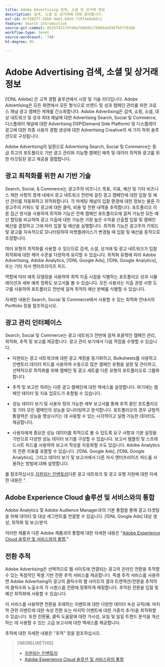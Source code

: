 ```yaml
---
title: Adobe Advertising 검색, 소셜 및 상거래 정보
description: 검색, 소셜 및 상거래에 대해 알아봅니다.
exl-id: 0cfd82f7-26b6-4e61-b9a5-718f4eda83c1
feature: Search Introduction
source-git-commit: 052574217d7ddafb8895c74094da5997b5ff83db
workflow-type: tm+mt
source-wordcount: '746'
ht-degree: 0%

---
```


# Adobe Advertising 검색, 소셜 및 상거래 정보

[!DNL Adobe] 은 고객 경험 솔루션에서 시장 및 기술 리더입니다. Adobe Advertising은 모든 화면에서 모든 형식으로 브랜드 및 성과 캠페인 관리를 위한 크로스 채널 광고 캠페인 게재를 간소화합니다. Adobe Advertising은 검색, 쇼핑, 소셜, 대상 네트워크 및 성과 최대 채널에 대한 Advertising Search, Social 및 Commerce, 디스플레이 채널에 대한 Advertising DSP(Demand Side Platform) 및 디스플레이 광고에 대한 최종 사용자 경험 생성에 대한 Advertising Creative의 세 가지 하위 솔루션으로 구성됩니다.

Adobe Advertising의 일환으로 Advertising Search, Social 및 Commerce는 동급 최고의 포트폴리오 기반 광고 관리와 지능형 캠페인 예측 및 데이터 최적화 광고를 위한 타깃팅된 광고 제공을 결합합니다.

## 광고 최적화를 위한 AI 기반 기술

Search, Social, &amp; Commerce는 광고주의 비즈니스 목표, 지표, 예산 및 기타 비즈니스 제한 사항의 경계 내에서 광고 네트워크 전반에 걸친 광고 캠페인에 대한 입찰 및 예산 관리를 자동화하고 최적화합니다. 각 마케팅 채널의 입찰 환경에 대한 정보는 물론 각 광고주의 키워드 및 광고에 대한 클릭, 비용 및 전환 내역을 추적합니다. 포트폴리오 이론 접근 방식을 사용하여 최적화 기능은 전체 캠페인 포트폴리오에 걸쳐 가능한 모든 예산 할당을 비교하여 광고 지출에 대한 가능한 가장 높은 수익을 산출할 입찰 및 캠페인 예산을 결정하고 그에 따라 입찰 및 예산을 실행합니다. 최적화 기능은 광고주의 키워드 및 광고를 지속적으로 모니터링하여 마켓플레이스가 변경될 때 입찰 및 예산을 동적으로 조정합니다.

여러 유형의 최적화를 사용할 수 있으므로 검색, 소셜, 상거래 및 광고 네트워크가 입찰 최적화에 대한 제어 수준을 다양하게 유지할 수 있습니다. 최적화 유형에 따라 Adobe Advertising, Adobe Analytics, [!DNL Google Ads], [!DNL Google Analytics], 또는 기타 자사 엔터프라이즈 피드.

역할에 따라 예측 모델링을 사용하여 최적 지출 시점을 식별하는 포트폴리오 성과 시뮬레이션과 세부 예측 정확도 보고서를 볼 수 있습니다. 모든 사용자는 지출 권장 사항 도구를 사용하여 포트폴리오 전반에 걸쳐 최적의 예산 분배를 식별할 수 있습니다.

자세한 내용은 Search, Social 및 Commerce에서 사용할 수 있는 최적화 안내서의 Portfolio 장을 참조하십시오.

## 광고 관리 인터페이스

Search, Social 및 Commerce는 광고 네트워크 전반에 걸쳐 포괄적인 캠페인 관리, 최적화, 추적 및 보고를 제공합니다. 광고 관리 보기에서 다음 작업을 수행할 수 있습니다.

* 지원되는 광고 네트워크에 대한 광고 계정을 동기화하고, Bulksheets를 사용하고 인벤토리 데이터 피드를 사용하여 수동으로 많은 캠페인 유형을 설정 및 관리하고, 선택적으로 최적화를 위해 캠페인 및 광고 세트를 다른 유형의 포트폴리오로 그룹화합니다.

* 추적 및 보고만 하려는 다른 광고 캠페인에 대한 액세스를 설정합니다. 여기에는 캠페인 데이터 및 지표 업로드가 포함될 수 있습니다.

* 성능 데이터 보기 및 사용자 정의 가능한 세부 보고서를 통해 추적 중인 포트폴리오 및 기타 모든 캠페인의 성능을 모니터링하고 분석합니다. 포트폴리오의 경우 규범적 통찰력은 성능을 향상시키는 데 사용할 수 있는 시각적이고 실행 가능한 데이터도 제공합니다.

* 사용자에게 중요한 성능 데이터를 최적으로 볼 수 있도록 요구 사항과 기본 설정을 기반으로 다양한 성능 데이터 보기를 구성할 수 있습니다. 보고서 템플릿 및 스프레드시트 피드를 사용하여 보고서 작성을 자동화할 수도 있습니다. Adobe Analytics의 전환 지표를 포함할 수 있습니다. [!DNL Google Ads], [!DNL Google Analytics], 그리고 데이터 보기 및 보고서에서 다른 자사 엔터프라이즈 피드를 사용하는 방법에 대해 설명합니다.

를 참조하십시오.[지원되는 인벤토리](/help/search-social-commerce/introduction/supported-inventory.md)다른 광고 네트워크 및 광고 유형 지원에 대한 자세한 내용은 &quot;.

## Adobe Experience Cloud 솔루션 및 서비스와의 통합

Adobe Analytics 및 Adobe Audience Manager과의 기본 통합을 통해 광고 타겟팅을 위해 데이터 및 대상 세그먼트를 연결할 수 있습니다. [!DNL Google Ads] 대상 생성, 최적화 및 보고/분석.

이러한 제품과 다른 Adobe 제품과의 통합에 대한 자세한 내용은 &quot;[Adobe Experience Cloud 솔루션 및 서비스와의 통합](/help/search-social-commerce/introduction/integrations.md).&quot;

## 전환 추적

Adobe Advertising은 선택적으로 웹 사이트에 연결되는 광고의 온라인 전환을 추적할 수 있는 독점적인 픽셀 기반 전환 추적 서비스를 제공합니다. 픽셀 추적 서비스를 사용하면 Adobe Advertising이 광고의 클릭수와 웹 사이트의 결과 트랜잭션/전환을 추적하여 클릭수와 노출수의 각 시퀀스를 전환에 정확하게 매핑합니다. 추적된 전환을 입찰 및 예산 최적화에 사용할 수 있습니다.

이 서비스를 사용하면 전환을 초래하는 이벤트에 대한 다양한 데이터 속성 규칙(예: 마지막 관련 이벤트에 대한 속성 전환 또는 마지막 이벤트에 대한 가중치 추가)을 최적화할 수 있습니다. 또한 전환율, 클릭 도움말에 대한 가시성, 요일 및 일일 트렌드 분석을 개선하는 데 사용할 수 있는 고급 보고서에 대한 액세스를 제공합니다.

추적에 대한 자세한 내용은 &quot;추적&quot; 장을 참조하십시오.

>[!MORELIKETHIS]
>
>* [지원되는 인벤토리](supported-inventory.md)
>* [Adobe Experience Cloud 솔루션 및 서비스와의 통합](integrations.md)
